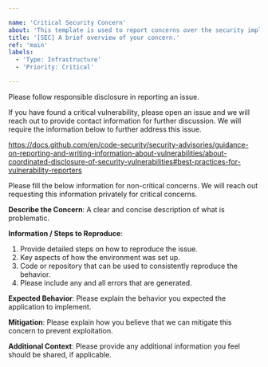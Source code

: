 ```yaml
---

name: 'Critical Security Concern'
about: 'This template is used to report concerns over the security implementations in our projects.'
title: '[SEC] A brief overview of your concern.'
ref: 'main'
labels:
  - 'Type: Infrastructure'
  - 'Priority: Critical'

---
```


Please follow responsible disclosure in reporting an issue.

If you have found a critical vulnerability, please open an issue and we will reach out to provide contact information for further discussion. We will require the information below to further address this issue.

https://docs.github.com/en/code-security/security-advisories/guidance-on-reporting-and-writing-information-about-vulnerabilities/about-coordinated-disclosure-of-security-vulnerabilities#best-practices-for-vulnerability-reporters

Please fill the below information for non-critical concerns. We will reach out requesting this information privately for critical concerns.

**Describe the Concern**: A clear and concise description of what is
problematic. 

**Information / Steps to Reproduce**:

1. Provide detailed steps on how to reproduce the issue.
2. Key aspects of how the environment was set up.
3. Code or repository that can be used to consistently reproduce the behavior.
4. Please include any and all errors that are generated.

**Expected Behavior**: Please explain the behavior you expected the application
to implement.

**Mitigation**: Please explain how you believe that we can mitigate this concern
to prevent exploitation.

**Additional Context**: Please provide any additional information you feel
should be shared, if applicable.